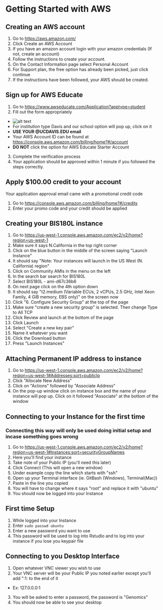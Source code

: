 # Getting Started with AWS
## Creating an AWS account

1. Go to https://aws.amazon.com/
2. Click Create an AWS Account
3. If you have an amazon account login with your amazon credentials (If not, create an account)
  1. Follow the instructions to create your account.
  2. On the Contact Information page select Personal Account
  3. For Support plan, the free option has already been picked, just click continue
4. If the instructions have been followed, your AWS should be created.

## Sign up for AWS Educate

1. Go to https://www.awseducate.com/Application?apptype=student
2. Fill out the form appropriately
  * ![alt text](https://github.com/johnny3420/AWS_Setup/blob/master/Pictures/AWS_Educate.png)
  * For institution type Davis and our school option will pop up, click on it
  * __USE YOUR @UCDAVIS.EDU email__
  * Your AWS Account ID can be found at https://console.aws.amazon.com/billing/home?#/account
  * __DO NOT__ click the option for AWS Educate Starter Account
3. Complete the verification process
4. Your application should be approved within 1 minute if you followed the steps correctly.

## Apply $100.00 credit to your account

Your application approval email came with a promotional credit code

1. Go to https://console.aws.amazon.com/billing/home?#/credits
2. Enter your promo code and your credit should be applied

## Creating your BIS180L instance

1. Go to https://us-west-1.console.aws.amazon.com/ec2/v2/home?region=us-west-1
  1. Make sure it says N.California in the top right corner
2. Click on the blue button in the middle of the screen saying "Launch Instance"
  1. It should say "Note: Your instances will launch in the US West (N. California) region"
3. Click on Community AMIs in the menu on the left
4. In the search bar search for BIS180L
5. Select BIS180L - ami-d67c36b6
6. On next page click on the 4th option down 
  1. It should say "t2.medium (Variable ECUs, 2 vCPUs, 2.5 GHz, Intel Xeon Family, 4 GiB memory, EBS only)" on the screen now
7. Click "6. Configure Security Group" at the top of the page
8. Make sure "create a new security group" is selected. Then change Type to All TCP
9. Click Review and launch at the bottom of the page
10. Click Launch
11. Select "Create a new key pair"
  1. Name it whatever you want
  2. Click the Download button
  3. Press "Launch Instances"
  
## Attaching Permanent IP address to instance

1. Go to https://us-west-1.console.aws.amazon.com/ec2/v2/home?region=us-west-1#Addresses:sort=publicIp
2. Click "Allocate New Address"
3. Click on "Actions" followed by "Associate Address"
4. On the pop-up window click on instance box and the name of your instance will pop up. Click on it followed "Associate" at the bottom of the window

## Connecting to your Instance for the first time
### Connecting this way will only be used doing initial setup and incase something goes wrong

1. Go to https://us-west-1.console.aws.amazon.com/ec2/v2/home?region=us-west-1#Instances:sort=securityGroupNames
  1. Here you'll find your instance
  2. Take note of your Public IP (you'll need this later)
2. Click Connect (This will open a new window)
3. Under example copy the line which starts with "ssh"
4. Open up your Terminal interface (ie. GitBash (Windows), Terminal(Mac))
5. Paste in the line you copied
  1. You will have to change where it says "root" and replace it with "ubuntu"
6. You should now be logged into your Instance

## First time Setup

1. While logged into your Instance
2. Enter `sudo passwd ubuntu`
  1. Enter a new password you want to use
  2. This password will be used to log into Rstudio and to log into your instance if you lose you keypair file
  
## Connecting to you Desktop Interface

1. Open whatever VNC viewer you wish to use
2. Your VNC server will be your Public IP you noted earlier except you'll add ":1: to the end of it
  * Ex: 127.0.0.0:1
3. You will be asked to enter a password, the password is "Genomics"
4. You should now be able to see your desktop
